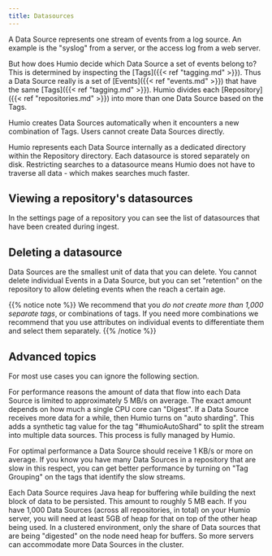 ```yaml
---
title: Datasources
---
```


A Data Source represents one stream of events from a log source. An example is the "syslog" from a server, or the access log from a web server.

But how does Humio decide which Data Source a set of events belong to? This
is determined by inspecting the [Tags]({{< ref "tagging.md" >}}). Thus a
Data Source really is a set of [Events]({{< ref "events.md" >}}) that have
the same [Tags]({{< ref "tagging.md" >}}).  Humio divides each
[Repository]({{< ref "repositories.md" >}}) into more than one Data
Source based on the Tags.

Humio creates Data Sources automatically when it encounters a new combination of Tags. Users cannot create Data Sources directly.

Humio represents each Data Source internally as a dedicated directory within the Repository directory.
Each datasource is stored separately on disk. Restricting searches to a datasource
means Humio does not have to traverse all data - which makes searches much faster.

## Viewing a repository's datasources
In the settings page of a repository you can see the list of datasources that have
been created during ingest.

## Deleting a datasource
Data Sources are the smallest unit of data that you can delete.
You cannot delete individual Events in a Data Source, but you can set "retention" on the repository to allow deleting events when the reach a certain age.

{{% notice note %}}
We recommend that you _do not create more than 1,000 separate tags_, or combinations of tags.
If you need more combinations we recommend that you use attributes on individual
events to differentiate them and select them separately.
{{% /notice %}}

## Advanced topics

For most use cases you can ignore the following section.

For performance reasons the amount of data that flow into each Data
Source is limited to approximately 5 MB/s on average. The exact
amount depends on how much a single CPU core can "Digest". If a Data
Source receives more data for a while, then Humio turns on "auto
sharding". This adds a synthetic tag value for the tag
"#humioAutoShard" to split the stream into multiple data sources. This
process is fully managed by Humio.

For optimal performance a Data Source should receive 1 KB/s or more on
average. If you know you have many Data Sources in a repository that
are slow in this respect, you can get better performance by turning on
"Tag Grouping" on the tags that identify the slow streams.

Each Data Source requires Java heap for buffering while building the
next block of data to be persisted. This amount to roughly 5 MB each. If you have 1,000 Data Sources (across all repositories, in total) on your Humio server, you will need at least 5GB of heap for that on top of the other heap being used. In a clustered environment, only the share of Data sources that are being "digested" on the node need heap for buffers. So more servers can accommodate more Data Sources in the cluster.



